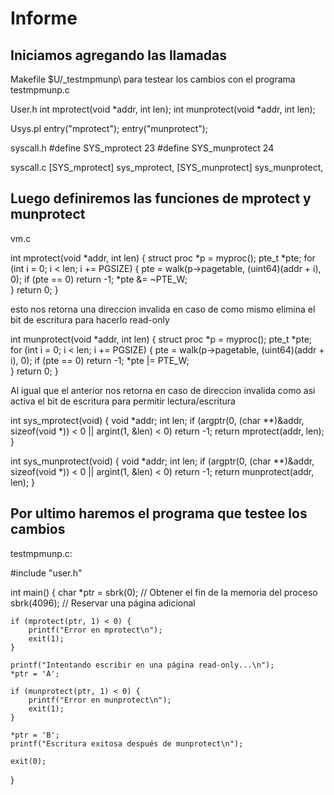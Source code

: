 # Informe 

## Iniciamos agregando las llamadas

Makefile
$U/_testmpmunp\ para testear los cambios con el programa testmpmunp.c

User.h 
int mprotect(void *addr, int len);
int munprotect(void *addr, int len);

Usys.pl
entry("mprotect");
entry("munprotect");

syscall.h
#define SYS_mprotect 23
#define SYS_munprotect 24

syscall.c
[SYS_mprotect]   sys_mprotect,
[SYS_munprotect] sys_munprotect,

## Luego definiremos las funciones de mprotect y munprotect 

vm.c

int mprotect(void *addr, int len) {
    struct proc *p = myproc();
    pte_t *pte;
    for (int i = 0; i < len; i += PGSIZE) {
        pte = walk(p->pagetable, (uint64)(addr + i), 0);
        if (pte == 0)
            return -1; 
        *pte &= ~PTE_W;  
    }
    return 0;
}

esto nos retorna una direccion invalida en caso de como mismo
elimina el bit de escritura para hacerlo read-only

int munprotect(void *addr, int len) {
    struct proc *p = myproc();
    pte_t *pte;
    for (int i = 0; i < len; i += PGSIZE) {
        pte = walk(p->pagetable, (uint64)(addr + i), 0);
        if (pte == 0)
            return -1;
        *pte |= PTE_W;  
    }
    return 0;
}

Al igual que el anterior nos retorna en caso de direccion invalida
como asi activa el bit de escritura para permitir lectura/escritura

int sys_mprotect(void) {
    void *addr;
    int len;
    if (argptr(0, (char **)&addr, sizeof(void *)) < 0 || argint(1, &len) < 0)
        return -1;
    return mprotect(addr, len);
}

int sys_munprotect(void) {
    void *addr;
    int len;
    if (argptr(0, (char **)&addr, sizeof(void *)) < 0 || argint(1, &len) < 0)
        return -1;
    return munprotect(addr, len);
}

## Por ultimo haremos el programa que testee los cambios

testmpmunp.c:

#include "user.h"

int main() {
    char *ptr = sbrk(0);  // Obtener el fin de la memoria del proceso
    sbrk(4096);           // Reservar una página adicional

    if (mprotect(ptr, 1) < 0) {
        printf("Error en mprotect\n");
        exit(1);
    }

    printf("Intentando escribir en una página read-only...\n");
    *ptr = 'A';  

    if (munprotect(ptr, 1) < 0) {
        printf("Error en munprotect\n");
        exit(1);
    }

    *ptr = 'B';  
    printf("Escritura exitosa después de munprotect\n");

    exit(0);
}

